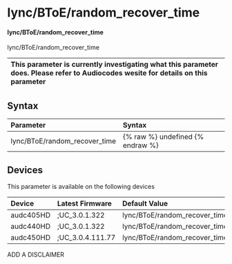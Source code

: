 ﻿---
description: lync/BToE/random_recover_time
search: false
---

# lync/BToE/random_recover_time

#### lync/BToE/random_recover_time

lync/BToE/random_recover_time


| This parameter is currently investigating what this parameter does. Please refer to Audiocodes wesite for details on this parameter | 
| :--- |

## Syntax
| Parameter | Syntax |
| :--- | :--- |
|lync/BToE/random_recover_time | {% raw %} undefined {% endraw %}|

## Devices
This parameter is available on the following devices

| Device | Latest Firmware | Default Value |
|:---|:---|:---|
| audc405HD | ;UC_3.0.1.322 | lync/BToE/random_recover_time=60 
| audc440HD | ;UC_3.0.1.322 | lync/BToE/random_recover_time=60 
| audc450HD | ;UC_3.0.4.111.77 | lync/BToE/random_recover_time=60 

ADD A DISCLAIMER
